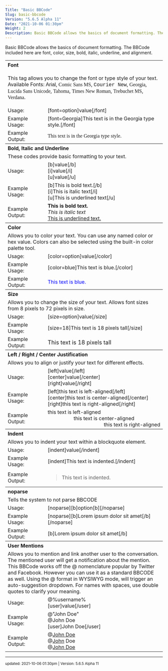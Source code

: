 ```yaml
---
Title: "Basic BBCode"
Slug: basic-bbcode
Version: "5.6.5 Alpha 11"
Date: "2021-10-06 01:30pm"
Weight: 2
Description: Basic BBCode allows the basics of document formatting. The BBCode included here are font, color, size, bold, italic, underline, and alignment.
---
```


<p>Basic BBCode allows the basics of document formatting. The BBCode included here are font, color, size, bold, italic, underline, and alignment.</p>
<div class="restore">
	<table>
		<tr>
			<th style="text-align:left;" colspan="2">Font</th>
		</tr>
		<tr>
			<td class="definition" colspan="2"><p>This tag allows you to change the font or type style of your text.<br />Available Fonts: <span style="font-family:Arial;">Arial</span>, <span style="font-family:'Comic Sans MS';">Comic Sans MS</span>, <span style="font-family:'Courier New';">Courier New</span>, <span style="font-family:Georgia;">Georgia</span>, <span style="font-family:'Lucida Sans Unicode';">Lucida Sans Unicode</span>, <span style="font-family:'Tahoma';">Tahoma</span>, <span style="font-family:'Times New Roman';">Times New Roman</span>, <span style="font-family:'Trebuchet MS';">Trebuchet MS</span>, <span style="font-family:'Verdana';">Verdana</span>.</p></td>
		</tr>
		<tr>
			<td>Usage:</td>
			<td>[font=option]value[/font]</td>
		</tr>
		<tr>
			<td>Example Usage:</td>
			<td>[font=Georgia]This text is in the Georgia type style.[/font]</td>
		</tr>
		<tr>
			<td>Example Output:</td>
			<td ><span style="font-family:Georgia;">This text is in the Georgia type style.</span></td>
		</tr>
		<tr>
			<th style="text-align:left;" colspan="2">Bold, Italic and Underline</th>
		</tr>
		<tr>
			<td class="definition" colspan="2">These codes provide basic formatting to your text.</td>
		</tr>
		<tr>
			<td>Usage:</td>
			<td>[b]value[/b]<br />[i]value[/i]<br />[u]value[/u]</td>
		</tr>
		<tr>
			<td>Example Usage:</td>
			<td>[b]This is bold text.[/b]<br />[i]This is italic text[/i]<br />[u]This is underlined text[/u]</td>
		</tr>
		<tr>
			<td>Example Output:</td>
			<td ><b>This is bold text.</b><br /><i>This is italic text</i><br /><span style="text-decoration:underline">This is underlined text.</span></td>
		</tr>
		<tr>
			<th style="text-align:left;"  colspan="2">Color</th>
		</tr>
		<tr>
			<td class="definition" colspan="2">Allows you to color your text. You can use any named color or hex value. Colors can also be selected using the built-in color palette tool.</td>
		</tr>
		<tr>
			<td>Usage:</td>
			<td>[color=option]value[/color]</td>
		</tr>
		<tr>
			<td>Example Usage:</td>
			<td>[color=blue]This text is blue.[/color]</td>
		</tr>
		<tr>
			<td>Example Output:</td>
			<td ><span style="color:blue;">This text is blue.</span></td>
		</tr>
		<tr>
			<th style="text-align:left;" colspan="2">Size</th>
		</tr>
		<tr>
			<td class="definition" colspan="2">Allows you to change the size of your text. Allows font sizes from 8 pixels to 72 pixels in size.</td>
		</tr>
		<tr>
			<td>Usage:</td>
			<td>[size=option]value[/size]</td>
		</tr>
		<tr>
			<td>Example Usage:</td>
			<td>[size=18]This text is 18 pixels tall[/size]</td>
		</tr>
		<tr>
			<td>Example Output:</td>
			<td ><span style="font-size:18px">This text is 18 pixels tall</span></td>
		</tr>
		<tr>
			<th style="text-align:left;" colspan="2">Left / Right / Center Justification</th>
		</tr>
		<tr>
			<td class="definition" colspan="2">Allows you to align or justify your text for different effects.</td>
		</tr>
		<tr>
			<td>Usage:</td>
			<td>[left]value[/left]<br />[center]value[/center]<br />[right]value[/right]</td>
		</tr>
		<tr>
			<td>Example Usage:</td>
			<td>[left]this text is left-aligned[/left]<br />[center]this text is center-aligned[/center]<br />[right]this text is right-aligned[/right]</td>
		</tr>
		<tr>
			<td>Example Output:</td>
			<td ><div align="left">this text is left-aligned</div><div align="center">this text is center-aligned</div><div align="right">this text is right-aligned</div></td>
		</tr>
		<tr>
			<th style="text-align:left;" colspan="2">Indent</th>
		</tr>
		<tr>
			<td class="definition" colspan="2">Allows you to indent your text within a blockquote element.</td>
		</tr>
		<tr>
			<td>Usage:</td>
			<td>[indent]value[/indent]</td>
		</tr>
		<tr>
			<td>Example Usage:</td>
			<td>[indent]This text is indented.[/indent]</td>
		</tr>
		<tr>
			<td>Example Output:</td>
			<td ><blockquote>This text is indented.</blockquote></td>
		</tr>
		<tr>
			<th style="text-align:left;" colspan="2">noparse</th>
		</tr>
		<tr>
			<td colspan="2">Tells the system to not parse BBCODE</td>
		</tr>
		<tr>
			<td>Usage:</td>
			<td>[noparse][b]option[b][/noparse]</td>
		</tr>
		<tr>
			<td>Example Usage:</td>
			<td>[noparse][b]Lorem ipsum dolor sit amet[/b][/noparse]</td>
		</tr>
		<tr>
			<td>Example Output:</td>
			<td >[b]Lorem ipsum dolor sit amet[/b]</td>
		</tr>
		<tr>
			<th style="text-align:left;" colspan="2">User Mentions</th>
		</tr>
		<tr>
			<td class="definition" colspan="2">
				Allows you to mention and link another user to the conversation. The mentioned user will get a notification about the mention.
				This BBCode works off the @ nomenclature popular by Twitter and Facebook. However you can use it as a standard BBCODE as well.
				Using the @ format in WYSIWYG mode, will trigger an auto-suggestion dropdown. For names with spaces, use double quotes
				to clarify your meaning.
			</td>
		</tr>
		<tr>
			<td>Usage:</td>
			<td>@%username%<br>[user]value[/user]</td>
		</tr>
		<tr>
			<td>Example Usage:</td>
			<td>@"John Doe"<br>@John Doe<br>[user]John Doe[/user]</td>
		</tr>
		<tr>
			<td>Example Output:</td>
			<td>@<a href="#">John Doe</a><br>@<a href="#">John</a> Doe<br>@<a href="#">John Doe</a><br></td>
		</tr>
	</table>
</div>

<hr>
<small>
updated: 2021-10-06 01:30pm | Version: 5.6.5 Alpha 11
</small>